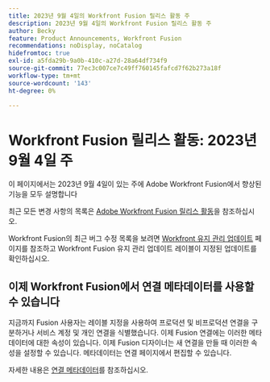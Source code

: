```yaml
---
title: 2023년 9월 4일의 Workfront Fusion 릴리스 활동 주
description: 2023년 9월 4일의 Workfront Fusion 릴리스 활동 주
author: Becky
feature: Product Announcements, Workfront Fusion
recommendations: noDisplay, noCatalog
hidefromtoc: true
exl-id: a5fda29b-9a0b-410c-a27d-28a64df734f9
source-git-commit: 77ec3c007ce7c49ff760145fafcd7f62b273a18f
workflow-type: tm+mt
source-wordcount: '143'
ht-degree: 0%

---
```


# Workfront Fusion 릴리스 활동: 2023년 9월 4일 주

이 페이지에서는 2023년 9월 4일이 있는 주에 Adobe Workfront Fusion에서 향상된 기능을 모두 설명합니다

최근 모든 변경 사항의 목록은 [Adobe Workfront Fusion 릴리스 활동](/help/workfront-fusion/fusion-product-releases/fusion-release-activity.md)을 참조하십시오.

Workfront Fusion의 최근 버그 수정 목록을 보려면 [Workfront 유지 관리 업데이트](https://experienceleague.adobe.com/docs/workfront-known-issues/releases/current-updates.html?lang=ko) 페이지를 참조하고 Workfront Fusion 유지 관리 업데이트 레이블이 지정된 업데이트를 확인하십시오.

## 이제 Workfront Fusion에서 연결 메타데이터를 사용할 수 있습니다

지금까지 Fusion 사용자는 레이블 지정을 사용하여 프로덕션 및 비프로덕션 연결을 구분하거나 서비스 계정 및 개인 연결을 식별했습니다. 이제 Fusion 연결에는 이러한 메타데이터에 대한 속성이 있습니다. 이제 Fusion 디자이너는 새 연결을 만들 때 이러한 속성을 설정할 수 있습니다. 메타데이터는 연결 페이지에서 편집할 수 있습니다.

자세한 내용은 [연결 메타데이터](/help/workfront-fusion/references/connections/connection-metadata.md)를 참조하십시오.
